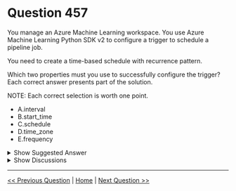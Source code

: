 # Question 457

You manage an Azure Machine Learning workspace. You use Azure Machine Learning Python SDK v2 to configure a trigger to schedule a pipeline job.

You need to create a time-based schedule with recurrence pattern.

Which two properties must you use to successfully configure the trigger? Each correct answer presents part of the solution.

NOTE: Each correct selection is worth one point.

- A.interval
- B.start_time
- C.schedule
- D.time_zone
- E.frequency

<details>
  <summary>Show Suggested Answer</summary>

<strong>AE</strong><br>

</details>

<details>
  <summary>Show Discussions</summary>

<blockquote><p><strong>negin</strong> <code>(Thu 26 Jun 2025 18:13)</code> - <em>Upvotes: 1</em></p><p>Correct</p></blockquote>

</details>

---

[<< Previous Question](question_456.md) | [Home](../index.md) | [Next Question >>](question_458.md)
